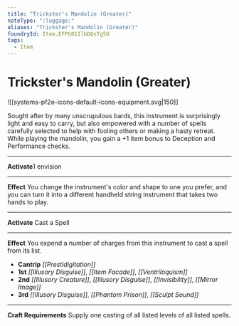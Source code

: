 ```yaml
---
title: "Trickster's Mandolin (Greater)"
noteType: ":luggage:"
aliases: "Trickster's Mandolin (Greater)"
foundryId: Item.EFPG01IlbDQxTg5U
tags:
  - Item
---
```


# Trickster's Mandolin (Greater)
![[systems-pf2e-icons-default-icons-equipment.svg|150]]

Sought after by many unscrupulous bards, this instrument is surprisingly light and easy to carry, but also empowered with a number of spells carefully selected to help with fooling others or making a hasty retreat. While playing the mandolin, you gain a +1 item bonus to Deception and Performance checks.

* * *

**Activate**1 envision

* * *

**Effect** You change the instrument's color and shape to one you prefer, and you can turn it into a different handheld string instrument that takes two hands to play.

* * *

**Activate** Cast a Spell

* * *

**Effect** You expend a number of charges from this instrument to cast a spell from its list.

*   **Cantrip** _[[Prestidigitation]]_
*   **1st** _[[Illusory Disguise]]_, _[[Item Facade]]_, _[[Ventriloquism]]_
*   **2nd** _[[Illusory Creature]]_, _[[Illusory Disguise]]_, _[[Invisibility]]_, _[[Mirror Image]]_
*   **3rd** _[[Illusory Disguise]]_, _[[Phantom Prison]]_, _[[Sculpt Sound]]_

* * *

**Craft Requirements** Supply one casting of all listed levels of all listed spells.
